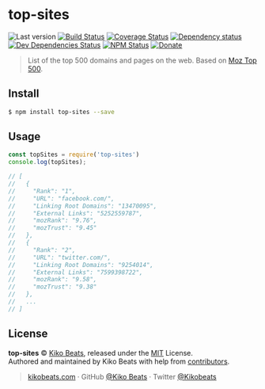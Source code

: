 # top-sites

![Last version](https://img.shields.io/github/tag/Kikobeats/top-sites.svg?style=flat-square)
[![Build Status](https://img.shields.io/travis/Kikobeats/top-sites/master.svg?style=flat-square)](https://travis-ci.org/Kikobeats/top-sites)
[![Coverage Status](https://img.shields.io/coveralls/Kikobeats/top-sites.svg?style=flat-square)](https://coveralls.io/github/Kikobeats/top-sites)
[![Dependency status](https://img.shields.io/david/Kikobeats/top-sites.svg?style=flat-square)](https://david-dm.org/Kikobeats/top-sites)
[![Dev Dependencies Status](https://img.shields.io/david/dev/Kikobeats/top-sites.svg?style=flat-square)](https://david-dm.org/Kikobeats/top-sites#info=devDependencies)
[![NPM Status](https://img.shields.io/npm/dm/top-sites.svg?style=flat-square)](https://www.npmjs.org/package/top-sites)
[![Donate](https://img.shields.io/badge/donate-paypal-blue.svg?style=flat-square)](https://paypal.me/Kikobeats)

> List of the top 500 domains and pages on the web. Based on [Moz Top 500](https://moz.com/top500).

## Install

```bash
$ npm install top-sites --save
```

## Usage

```js
const topSites = require('top-sites')
console.log(topSites);

// [
//   {
//     "Rank": "1",
//     "URL": "facebook.com/",
//     "Linking Root Domains": "13470095",
//     "External Links": "5252559787",
//     "mozRank": "9.76",
//     "mozTrust": "9.45"
//   },
//   {
//     "Rank": "2",
//     "URL": "twitter.com/",
//     "Linking Root Domains": "9254014",
//     "External Links": "7599398722",
//     "mozRank": "9.58",
//     "mozTrust": "9.38"
//   },
//   ...
// ]
```

## License

**top-sites** © [Kiko Beats](https://kikobeats.com), released under the [MIT](https://github.com/Kikobeats/top-sites/blob/master/LICENSE.md) License.<br>
Authored and maintained by Kiko Beats with help from [contributors](https://github.com/Kikobeats/top-sites/contributors).

> [kikobeats.com](https://kikobeats.com) · GitHub [@Kiko Beats](https://github.com/Kikobeats) · Twitter [@Kikobeats](https://twitter.com/Kikobeats)

